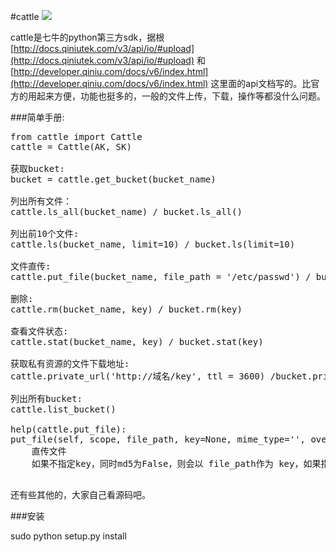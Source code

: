 #cattle
<img src="http://assets.qiniu.com/qiniu-204x109.png" />

cattle是七牛的python第三方sdk，据根 [http://docs.qiniutek.com/v3/api/io/#upload](http://docs.qiniutek.com/v3/api/io/#upload) 和 [http://developer.qiniu.com/docs/v6/index.html](http://developer.qiniu.com/docs/v6/index.html) 这里面的api文档写的。比官方的用起来方便，功能也挺多的，一般的文件上传，下载，操作等都没什么问题。

###简单手册:
<pre>
from cattle import Cattle
cattle = Cattle(AK, SK)

获取bucket:
bucket = cattle.get_bucket(bucket_name)

列出所有文件：
cattle.ls_all(bucket_name) / bucket.ls_all()

列出前10个文件:
cattle.ls(bucket_name, limit=10) / bucket.ls(limit=10)

文件直传:
cattle.put_file(bucket_name, file_path = '/etc/passwd') / bucket.put(file_path = '/etc/passwd')

删除:
cattle.rm(bucket_name, key) / bucket.rm(key)

查看文件状态:
cattle.stat(bucket_name, key) / bucket.stat(key)

获取私有资源的文件下载地址:
cattle.private_url('http://域名/key', ttl = 3600) /bucket.private_url('http://域名/key', ttl = 3600) 

列出所有bucket:
cattle.list_bucket()

help(cattle.put_file):
put_file(self, scope, file_path, key=None, mime_type='', override=True, md5=False) method of cattle.cattle.Cattle instance
    直传文件
    如果不指定key，同时md5为False，则会以 file_path作为 key，如果指定了md5对内容做一个md5计算，以md5值作为key
    
</pre>

还有些其他的，大家自己看源码吧。

###安装

sudo python setup.py install

